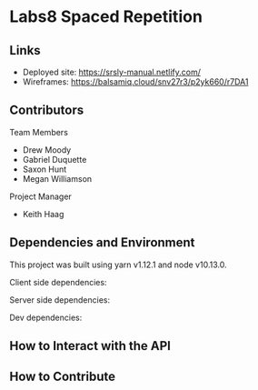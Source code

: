 # Labs8 Spaced Repetition

## Links

- Deployed site: https://srsly-manual.netlify.com/
- Wireframes: https://balsamiq.cloud/snv27r3/p2yk660/r7DA1

## Contributors

Team Members
- Drew Moody
- Gabriel Duquette
- Saxon Hunt
- Megan Williamson

Project Manager
- Keith Haag

## Dependencies and Environment

This project was built using yarn v1.12.1 and node v10.13.0.

Client side dependencies:

Server side dependencies:

Dev dependencies:

## How to Interact with the API

## How to Contribute